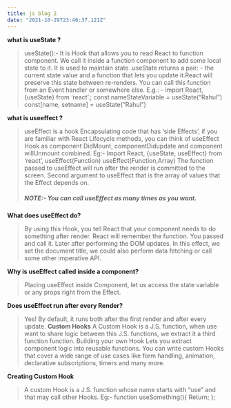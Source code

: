 ```yaml
---
title: js blog 2
date: "2021-10-29T23:46:37.121Z"
---
```


 **what is useState ?**

> useState():- It is Hook that allows you to read React to function component. We call it inside a function component to add some local state to it.
It is used to maintain state .useState returns a pair: - the current state value and a function that lets you update it.React will preserve this state between re-renders.
You can call this function from an Event handler or somewhere else.
>E.g.: - import React, {useState} from ‘react’.;
const nameStateVariable = useState(“Rahul”)
const[name, setname] = useState(“Rahul”)

**what is useeffect ?** 
> useEffect is a hook Encapsulating code that has ‘side Effects’, if you are familiar with  React Lifecycle methods, you can think of useEffect Hook as component DidMount, componentDidupdate and component willUnmount combined.
Eg:-
>Import React, {useState, useEffect} from ‘react’,
useEffect(Function)
useEffect(Function,Array)
The function passed to useEffect will run after the render is committed to the screen.
>Second argument to useEffect that is the array of values that the Effect depends on.
>  ##### NOTE:- You can call useEffect as many times as you want.

**What does  useEffect do?**    
>By using this Hook, you tell React that your component needs to do something after render. React will remember the function. You passed and call it. Later after performing the DOM updates. In this effect, we set the document title, we could also perform data fetching or call some other imperative API.


**Why is useEffect called inside a component?**
> Placing useEffect inside Component, let us access the state variable or any props right from the Effect.

**Does useEffect  run after every Render?**
>Yes! By default, it runs both after the first render and after every update.
**Custom Hooks**
> A Custom Hook is a J.S. function, when use want to share logic between this J.S. functions, we extract it a third function function.
Building your own Hook Lets you extract component logic into reusable functions.
You can write custom Hooks that cover a wide range of use cases like form handling, animation, declarative subscriptions, timers and many more.

**Creating Custom Hook**
> A custom Hook is a J.S. function whose name starts with “use” and that may call other Hooks.
Eg:- function useSomething(){
Return;
};

